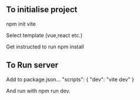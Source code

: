 
## To initialise project

npm init vite

Select template (vue,react etc.)

Get instructed to run npm install

## To Run server

Add to package.json...
  "scripts": {
    "dev": "vite dev"
   }

And run with npm run dev.


   
